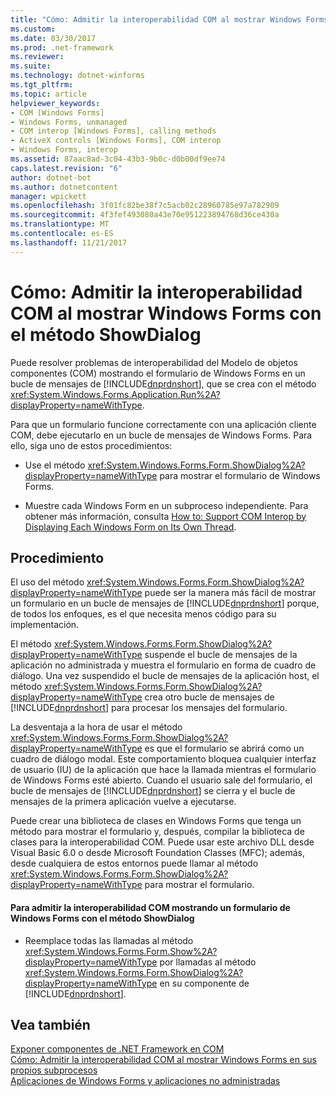 ```yaml
---
title: "Cómo: Admitir la interoperabilidad COM al mostrar Windows Forms con el método ShowDialog"
ms.custom: 
ms.date: 03/30/2017
ms.prod: .net-framework
ms.reviewer: 
ms.suite: 
ms.technology: dotnet-winforms
ms.tgt_pltfrm: 
ms.topic: article
helpviewer_keywords:
- COM [Windows Forms]
- Windows Forms, unmanaged
- COM interop [Windows Forms], calling methods
- ActiveX controls [Windows Forms], COM interop
- Windows Forms, interop
ms.assetid: 87aac8ad-3c04-43b3-9b0c-d0b00df9ee74
caps.latest.revision: "6"
author: dotnet-bot
ms.author: dotnetcontent
manager: wpickett
ms.openlocfilehash: 3f01fc82be38f7c5acb02c28960785e97a782909
ms.sourcegitcommit: 4f3fef493080a43e70e951223894768d36ce430a
ms.translationtype: MT
ms.contentlocale: es-ES
ms.lasthandoff: 11/21/2017
---
```

# <a name="how-to-support-com-interop-by-displaying-a-windows-form-with-the-showdialog-method"></a>Cómo: Admitir la interoperabilidad COM al mostrar Windows Forms con el método ShowDialog
Puede resolver problemas de interoperabilidad del Modelo de objetos componentes (COM) mostrando el formulario de Windows Forms en un bucle de mensajes de [!INCLUDE[dnprdnshort](../../../../includes/dnprdnshort-md.md)], que se crea con el método <xref:System.Windows.Forms.Application.Run%2A?displayProperty=nameWithType>.  
  
 Para que un formulario funcione correctamente con una aplicación cliente COM, debe ejecutarlo en un bucle de mensajes de Windows Forms. Para ello, siga uno de estos procedimientos:  
  
-   Use el método <xref:System.Windows.Forms.Form.ShowDialog%2A?displayProperty=nameWithType> para mostrar el formulario de Windows Forms.  
  
-   Muestre cada Windows Form en un subproceso independiente. Para obtener más información, consulta [How to: Support COM Interop by Displaying Each Windows Form on Its Own Thread](../../../../docs/framework/winforms/advanced/how-to-support-com-interop-by-displaying-each-windows-form-on-its-own-thread.md).  
  
## <a name="procedure"></a>Procedimiento  
 El uso del método <xref:System.Windows.Forms.Form.ShowDialog%2A?displayProperty=nameWithType> puede ser la manera más fácil de mostrar un formulario en un bucle de mensajes de [!INCLUDE[dnprdnshort](../../../../includes/dnprdnshort-md.md)] porque, de todos los enfoques, es el que necesita menos código para su implementación.  
  
 El método <xref:System.Windows.Forms.Form.ShowDialog%2A?displayProperty=nameWithType> suspende el bucle de mensajes de la aplicación no administrada y muestra el formulario en forma de cuadro de diálogo. Una vez suspendido el bucle de mensajes de la aplicación host, el método <xref:System.Windows.Forms.Form.ShowDialog%2A?displayProperty=nameWithType> crea otro bucle de mensajes de [!INCLUDE[dnprdnshort](../../../../includes/dnprdnshort-md.md)] para procesar los mensajes del formulario.  
  
 La desventaja a la hora de usar el método <xref:System.Windows.Forms.Form.ShowDialog%2A?displayProperty=nameWithType> es que el formulario se abrirá como un cuadro de diálogo modal. Este comportamiento bloquea cualquier interfaz de usuario (IU) de la aplicación que hace la llamada mientras el formulario de Windows Forms esté abierto. Cuando el usuario sale del formulario, el bucle de mensajes de [!INCLUDE[dnprdnshort](../../../../includes/dnprdnshort-md.md)] se cierra y el bucle de mensajes de la primera aplicación vuelve a ejecutarse.  
  
 Puede crear una biblioteca de clases en Windows Forms que tenga un método para mostrar el formulario y, después, compilar la biblioteca de clases para la interoperabilidad COM. Puede usar este archivo DLL desde Visual Basic 6.0 o desde Microsoft Foundation Classes (MFC); además, desde cualquiera de estos entornos puede llamar al método <xref:System.Windows.Forms.Form.ShowDialog%2A?displayProperty=nameWithType> para mostrar el formulario.  
  
#### <a name="to-support-com-interop-by-displaying-a-windows-form-with-the-showdialog-method"></a>Para admitir la interoperabilidad COM mostrando un formulario de Windows Forms con el método ShowDialog  
  
-   Reemplace todas las llamadas al método <xref:System.Windows.Forms.Form.Show%2A?displayProperty=nameWithType> por llamadas al método <xref:System.Windows.Forms.Form.ShowDialog%2A?displayProperty=nameWithType> en su componente de [!INCLUDE[dnprdnshort](../../../../includes/dnprdnshort-md.md)].  
  
## <a name="see-also"></a>Vea también  
 [Exponer componentes de .NET Framework en COM](../../../../docs/framework/interop/exposing-dotnet-components-to-com.md)  
 [Cómo: Admitir la interoperabilidad COM al mostrar Windows Forms en sus propios subprocesos](../../../../docs/framework/winforms/advanced/how-to-support-com-interop-by-displaying-each-windows-form-on-its-own-thread.md)  
 [Aplicaciones de Windows Forms y aplicaciones no administradas](../../../../docs/framework/winforms/advanced/windows-forms-and-unmanaged-applications.md)
